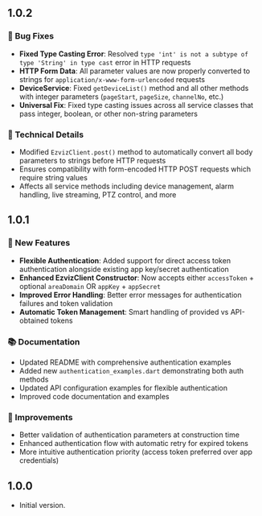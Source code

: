 ## 1.0.2

### 🐛 Bug Fixes
- **Fixed Type Casting Error**: Resolved `type 'int' is not a subtype of type 'String' in type cast` error in HTTP requests
- **HTTP Form Data**: All parameter values are now properly converted to strings for `application/x-www-form-urlencoded` requests
- **DeviceService**: Fixed `getDeviceList()` method and all other methods with integer parameters (`pageStart`, `pageSize`, `channelNo`, etc.)
- **Universal Fix**: Fixed type casting issues across all service classes that pass integer, boolean, or other non-string parameters

### 🔧 Technical Details
- Modified `EzvizClient.post()` method to automatically convert all body parameters to strings before HTTP requests
- Ensures compatibility with form-encoded HTTP POST requests which require string values
- Affects all service methods including device management, alarm handling, live streaming, PTZ control, and more

## 1.0.1

### 🚀 New Features
- **Flexible Authentication**: Added support for direct access token authentication alongside existing app key/secret authentication
- **Enhanced EzvizClient Constructor**: Now accepts either `accessToken` + optional `areaDomain` OR `appKey` + `appSecret`
- **Improved Error Handling**: Better error messages for authentication failures and token validation
- **Automatic Token Management**: Smart handling of provided vs API-obtained tokens

### 📚 Documentation
- Updated README with comprehensive authentication examples
- Added new `authentication_examples.dart` demonstrating both auth methods
- Updated API configuration examples for flexible authentication
- Improved code documentation and examples

### 🔧 Improvements
- Better validation of authentication parameters at construction time
- Enhanced authentication flow with automatic retry for expired tokens
- More intuitive authentication priority (access token preferred over app credentials)

## 1.0.0

- Initial version.
